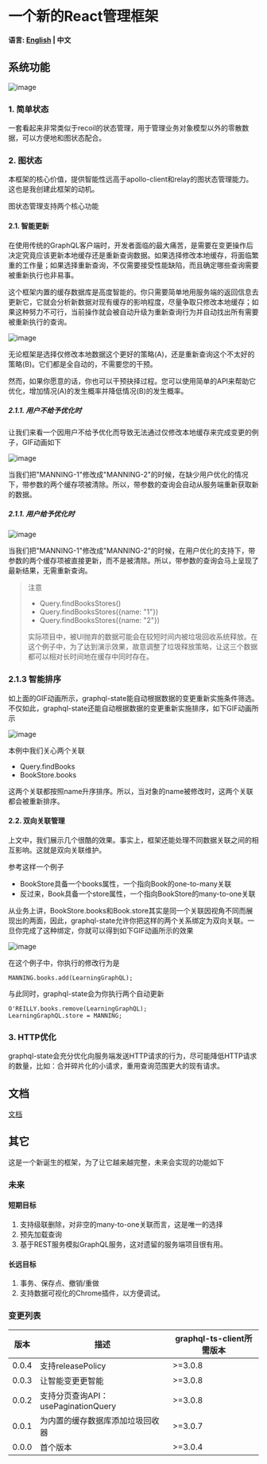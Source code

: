 # 一个新的React管理框架

**语言: [English](/) | 中文**

## 系统功能

![image](./architecture_zh_CN.png "系统功能")

### 1. 简单状态
一套看起来非常类似于recoil的状态管理，用于管理业务对象模型以外的零散数据，可以方便地和图状态配合。

### 2. 图状态
本框架的核心价值，提供智能性远高于apollo-client和relay的图状态管理能力。这也是我创建此框架的动机。

图状态管理支持两个核心功能
#### 2.1. 智能更新

在使用传统的GraphQL客户端时，开发者面临的最大痛苦，是需要在变更操作后决定究竟应该更新本地缓存还是重新查询数据。如果选择修改本地缓存，将面临繁重的工作量；如果选择重新查询，不仅需要接受性能缺陷，而且确定哪些查询需要被重新执行也非易事。

这个框架内置的缓存数据库是高度智能的。你只需要简单地用服务端的返回信息去更新它，它就会分析新数据对现有缓存的影响程度，尽量争取只修改本地缓存；如果这种努力不可行，当前操作就会被自动升级为重新查询行为并自动找出所有需要被重新执行的查询。

![image](./smart-mutation_zh_CN.png "智能更新")

无论框架是选择仅修改本地数据这个更好的策略(A)，还是重新查询这个不太好的策略(B)。它们都是全自动的，不需要您的干预。

然而，如果你愿意的话，你也可以干预抉择过程。您可以使用简单的API来帮助它优化，增加情况(A)的发生概率并降低情况(B)的发生概率。

##### 2.1.1. 用户不给予优化时

让我们来看一个因用户不给予优化而导致无法通过仅修改本地缓存来完成变更的例子，GIF动画如下

![image](./unoptimized-mutation.gif "用户不给予优化时")

当我们把"MANNING-1"修改成"MANNING-2"的时候，在缺少用户优化的情况下，带参数的两个缓存项被清除。所以，带参数的查询会自动从服务端重新获取新的数据。

##### 2.1.1. 用户给予优化时
![image](./optimized-mutation.gif "用户给予优化时")

当我们把"MANNING-1"修改成"MANNING-2"的时候，在用户优化的支持下，带参数的两个缓存项被直接更新，而不是被清除。所以，带参数的查询会马上呈现了最新结果，无需重新查询。

> 注意
> 
> - Query.findBooksStores()
> - Query.findBooksStores({name: "1"})
> - Query.findBooksStores({name: "2"})
> 
> 实际项目中，被UI抛弃的数据可能会在较短时间内被垃圾回收系统释放。在这个例子中，为了达到演示效果，故意调整了垃圾释放策略，让这三个数据都可以相对长时间地在缓存中同时存在。

### 2.1.3 智能排序

如上面的GIF动画所示，graphql-state能自动根据数据的变更重新实施条件筛选。不仅如此，graphql-state还能自动根据数据的变更重新实施排序，如下GIF动画所示

![image](./smart-sorting.gif "智能排序")

本例中我们关心两个关联
- Query.findBooks
- BookStore.books

这两个关联都按照name升序排序。所以，当对象的name被修改时，这两个关联都会被重新排序。

#### 2.2. 双向关联管理

上文中，我们展示几个很酷的效果。事实上，框架还能处理不同数据关联之间的相互影响。这就是双向关联维护。

参考这样一个例子
- BookStore具备一个books属性，一个指向Book的one-to-many关联
- 反过来，Book具备一个store属性，一个指向BookStore的many-to-one关联

从业务上讲，BookStore.books和Book.store其实是同一个关联因视角不同而展现出的两面，因此，graphql-state允许你把这样的两个关系绑定为双向关联。一旦你完成了这种绑定，你就可以得到如下GIF动画所示的效果

![image](./bidirectional-association.gif "双向关联")

在这个例子中，你执行的修改行为是
```
MANNING.books.add(LearningGraphQL);
```
与此同时，graphql-state会为你执行两个自动更新
```
O'REILLY.books.remove(LearningGraphQL);
LearningGraphQL.store = MANNING;
```

### 3. HTTP优化

graphql-state会充分优化向服务端发送HTTP请求的行为，尽可能降低HTTP请求的数量，比如：合并碎片化的小请求，重用查询范围更大的现有请求。


## 文档

[文档](./doc/README_zh_CN.md)

## 其它

这是一个新诞生的框架，为了让它越来越完整，未来会实现的功能如下

### 未来
#### 短期目标

1. 支持级联删除，对非空的many-to-one关联而言，这是唯一的选择
2. 预先加载查询
3. 基于REST服务模拟GraphQL服务，这对遗留的服务端项目很有用。

#### 长远目标
1. 事务、保存点、撤销/重做 
2. 支持数据可视化的Chrome插件，以方便调试。


### 变更列表
|版本|描述|graphql-ts-client所需版本|
|-------|-----------|------------|
|0.0.4  |支持releasePolicy|>=3.0.8|
|0.0.3  |让智能变更更智能|>=3.0.8|
|0.0.2  |支持分页查询API：usePaginationQuery|>=3.0.8|
|0.0.1  |为内置的缓存数据库添加垃圾回收器|>=3.0.7|
|0.0.0  |首个版本|>=3.0.4|

